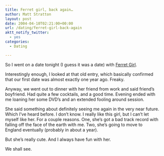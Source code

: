 ```yaml
---
title: Ferret girl, back again…
author: Matt Stratton
layout: post
date: 2004-04-10T02:21:00+00:00
url: /dating/ferret-girl-back-again
aktt_notify_twitter:
  - yes
categories:
  - Dating

---
```

So I went on a date tonight (I guess it was a date) with [Ferret Girl][1].

Interestingly enough, I looked at that old entry, which basically confirmed that our first date was almost exactly one year ago. Freaky.

Anyway, we went out to dinner with her friend from work and said friend&#8217;s boyfriend. Had quite a few cocktails, and a good time. Evening ended with me loaning her some DVD&#8217;s and an extended fooling around session.

She said something about definitely seeing me again in the very near future. Which I&#8217;ve heard before. I don&#8217;t know. I really like this girl, but I can&#8217;t let myself like her. For a couple reasons. One, she&#8217;s got a bad track record with falling off the face of the earth with me. Two, she&#8217;s going to move to England eventually (probably in about a year).

But she&#8217;s really cute. And I always have fun with her.

We shall see.

 [1]: http://www.livejournal.com/users/mugsy1274/115673.html